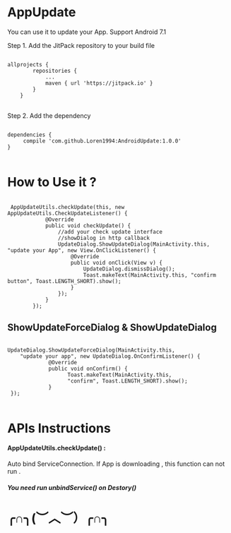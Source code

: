# AppUpdate
You can use it to update your App. Support Android 7.1

Step 1. Add the JitPack repository to your build file 
<pre>
<code>
allprojects {
		repositories {
			...
			maven { url 'https://jitpack.io' }
		}
	}
</code>
</pre>
Step 2. Add the dependency
<pre>
<code>
dependencies {
	 compile 'com.github.Loren1994:AndroidUpdate:1.0.0'
}
</code>
</pre>

# How to Use it ?
<pre><code>
 AppUpdateUtils.checkUpdate(this, new AppUpdateUtils.CheckUpdateListener() {
            @Override
            public void checkUpdate() {
                //add your check update interface
                //showDialog in http callback
                UpdateDialog.ShowUpdateDialog(MainActivity.this, "update your App", new View.OnClickListener() {
                    @Override
                    public void onClick(View v) {
                        UpdateDialog.dismissDialog(); 
                        Toast.makeText(MainActivity.this, "confirm button", Toast.LENGTH_SHORT).show();
                    }
                });
            }
        });
</code></pre>

## ShowUpdateForceDialog &  ShowUpdateDialog
<pre>
<code>
UpdateDialog.ShowUpdateForceDialog(MainActivity.this, 
	"update your app", new UpdateDialog.OnConfirmListener() {
             @Override
             public void onConfirm() {
                   Toast.makeText(MainActivity.this, 
                   "confirm", Toast.LENGTH_SHORT).show();
             }
 });
</code>
</pre>

# APIs Instructions

#### AppUpdateUtils.checkUpdate() : 

Auto bind ServiceConnection. If App is downloading , this function can not run .

##### You need run unbindService() on Destory()


# ╭∩╮(︶︿︶）╭∩╮


